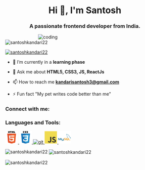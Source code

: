 <h1 align="center">Hi 👋, I'm Santosh</h1>
<h3 align="center">A passionate frontend developer from India.</h3>
<img align="right" alt="coding" width="400" src="https://media.tenor.com/flflC6GFzO8AAAAd/sultan-alrefaei-programmer.gif">


<p align="left"> <img src="https://komarev.com/ghpvc/?username=santoshkandari22&label=Profile%20views&color=0e75b6&style=flat" alt="santoshkandari22" /> </p>

<p align="left"> <a href="https://github.com/ryo-ma/github-profile-trophy"><img src="https://github-profile-trophy.vercel.app/?username=santoshkandari22" alt="santoshkandari22" /></a> </p>

- 🌱 I’m currently in a **learning phase**

- 💬 Ask me about **HTML5, CSS3, JS, ReactJs**

- 📫 How to reach me **kandarisantosh3@gmail.com**

- ⚡ Fun fact "My pet writes code better than me" 

<h3 align="left">Connect with me:</h3>
<p align="left">
</p>

<h3 align="left">Languages and Tools:</h3>
<p align="left"> <a href="https://www.w3.org/html/" target="_blank" rel="noreferrer"> <img src="https://raw.githubusercontent.com/devicons/devicon/master/icons/html5/html5-original-wordmark.svg" alt="html5" width="40" height="40"/> </a> <a href="https://www.w3schools.com/css/" target="_blank" rel="noreferrer"> <img src="https://raw.githubusercontent.com/devicons/devicon/master/icons/css3/css3-original-wordmark.svg" alt="css3" width="40" height="40"/> </a> <a href="https://git-scm.com/" target="_blank" rel="noreferrer"> <img src="https://www.vectorlogo.zone/logos/git-scm/git-scm-icon.svg" alt="git" width="40" height="40"/> </a> <a href="https://developer.mozilla.org/en-US/docs/Web/JavaScript" target="_blank" rel="noreferrer"> <img src="https://raw.githubusercontent.com/devicons/devicon/master/icons/javascript/javascript-original.svg" alt="javascript" width="40" height="40"/> </a> <a href="https://www.mysql.com/" target="_blank" rel="noreferrer"> <img src="https://raw.githubusercontent.com/devicons/devicon/master/icons/mysql/mysql-original-wordmark.svg" alt="mysql" width="40" height="40"/> </a> </p>

<p><img align="left" src="https://github-readme-stats.vercel.app/api/top-langs?username=santoshkandari22&show_icons=true&locale=en&layout=compact" alt="santoshkandari22" /></p>

<p>&nbsp;<img align="center" src="https://github-readme-stats.vercel.app/api?username=santoshkandari22&show_icons=true&locale=en" alt="santoshkandari22" /></p>

<p><img align="center" src="https://github-readme-streak-stats.herokuapp.com/?user=santoshkandari22&" alt="santoshkandari22" /></p>

